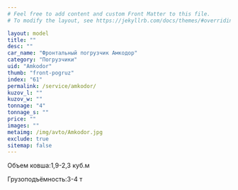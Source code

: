 ```yaml
---
# Feel free to add content and custom Front Matter to this file.
# To modify the layout, see https://jekyllrb.com/docs/themes/#overriding-theme-defaults

layout: model
title: ""
desc: ""
car_name: "Фронтальный погрузчик Амкодор"
category: "Погрузчики"
uid: "Amkodor"
thumb: "front-pogruz"
index: "61"
permalink: /service/amkodor/
kuzov_l: ""
kuzov_w: ""
tonnage: "4"
tonnage_s: ""
price: ""
images: ""
metaimg: /img/avto/Amkodor.jpg
exclude: true
sitemap: false
---
```


<span>Объем ковша:</span><span>1,9-2,3 куб.м</span>

<span>Грузоподъёмность:</span><span>3-4 т</span>
